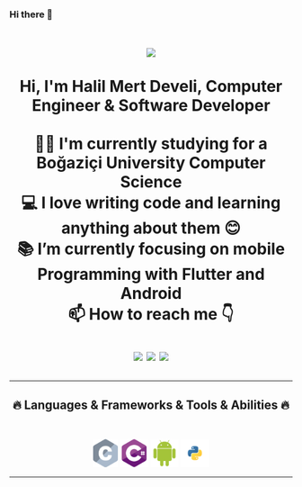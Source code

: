 ### Hi there 👋


<h1 align="center">
  <a href="https://git.io/typing-svg">
    <img src="https://readme-typing-svg.herokuapp.com/?lines=Halil+Mert+Develi+👋;Hey+Welcome+My+Page+%F0%9F%91%8B&center=true&size=30">
    
  </a>
  
<p align="center">
  Hi, I'm Halil Mert Develi, Computer Engineer & Software Developer 
  <br>
  <br>
  👨‍🎓 I'm currently studying for a Boğaziçi University Computer Science  
  <br>
  💻 I love writing code and learning anything about them 😊
  <br>
  📚 I’m currently focusing on mobile Programming with Flutter and Android
  <br>
  📫 How to reach me 👇
</p>
<p align="center"> <a href="https://www.linkedin.com/in/halil-mert-develi-00983a225/"><img src="https://img.shields.io/badge/linkedin-%230077B5.svg?&style=for-the-badge&logo=linkedin&logoColor=white" height=23></a> <a href="mailto:halilmertdeveliii@gmail.com"><img src="https://img.shields.io/badge/Gmail-D14836?style=for-the-badge&logo=gmail&logoColor=white" height=23></a> <a href="http://wa.me//905425192119"><img src="https://img.shields.io/badge/WhatsApp-25D366?style=for-the-badge&logo=whatsapp&logoColor=white" height=23></a> 
<!--   <a href="https://github.com/HalemoGPA/"><img src="https://img.shields.io/badge/GitHub-100000?style=for-the-badge&logo=github&logoColor=white" height=23></a> -->

<hr>
<h2 align="center">🔥 Languages & Frameworks & Tools & Abilities 🔥</h2><br>

  
  
  <p align="center">
  <img title="C" height="50" src="images\c.svg">
  <img title="cSharp" height="50" src="images\cSharp.svg">
  <img title="andorid" height="50" src="images\android.svg">

  <img title="Python" height="50" src="images\python.svg">
<!--   <code><img title="Microsoft Visual Studio" height="25" src="images/visualstudio.png"></code> -->
</p>

<hr>
  
